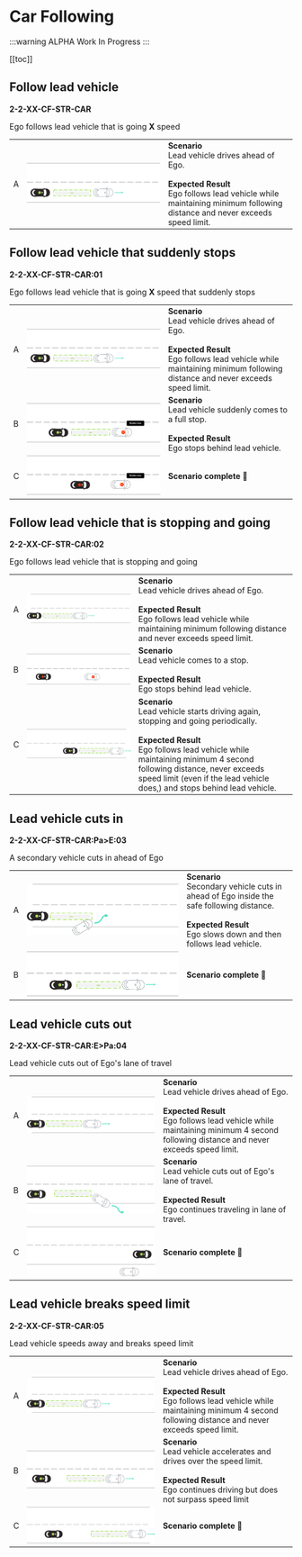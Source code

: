 # Car Following

:::warning ALPHA
Work In Progress
:::


[[toc]]


## Follow lead vehicle
**2-2-XX-CF-STR-CAR**

Ego follows lead vehicle that is going **X** speed

|    |                                    |          |
| -- | ---------------------------------- | -------- |
|  A  | ![Regular ACC](./images/CF-01-A.png) | **Scenario** <br> Lead vehicle drives ahead of Ego. <br><br> **Expected Result** <br> Ego follows lead vehicle while maintaining minimum following distance and never exceeds speed limit.  |


## Follow lead vehicle that suddenly stops
**2-2-XX-CF-STR-CAR:01**

Ego follows lead vehicle that is going **X** speed that suddenly stops

|    |                                    |          |
| -- | ---------------------------------- | -------- |
|  A  | ![ACC with sudden stop](./images/CF-02-A.png) | **Scenario** <br> Lead vehicle drives ahead of Ego. <br><br> **Expected Result** <br> Ego follows lead vehicle while maintaining minimum following distance and never exceeds speed limit.  |
|  B  | ![ACC with sudden stop](./images/CF-02-B.png) | **Scenario** <br> Lead vehicle suddenly comes to a full stop. <br><br> **Expected Result** <br> Ego stops behind lead vehicle.  |
|  C  | ![ACC with sudden stop](./images/CF-02-C.png) | **Scenario complete 🎉**  |


## Follow lead vehicle that is stopping and going
**2-2-XX-CF-STR-CAR:02**

Ego follows lead vehicle that is stopping and going

|    |                                    |          |
| -- | ---------------------------------- | -------- |
|  A  | ![ACC with stopping and going](./images/CF-03-A.png) | **Scenario** <br> Lead vehicle drives ahead of Ego. <br><br> **Expected Result** <br> Ego follows lead vehicle while maintaining minimum following distance and never exceeds speed limit.  |
|  B  | ![ACC with stopping and going](./images/CF-03-B.png) | **Scenario** <br> Lead vehicle comes to a stop. <br><br> **Expected Result** <br> Ego stops behind lead vehicle.  |
|  C  | ![ACC with stopping and going](./images/CF-03-C.png) | **Scenario** <br> Lead vehicle starts driving again, stopping and going periodically. <br><br> **Expected Result** <br> Ego follows lead vehicle while maintaining minimum 4 second following distance, never exceeds speed limit (even if the lead vehicle does,) and stops behind lead vehicle.  |


## Lead vehicle cuts in
**2-2-XX-CF-STR-CAR:Pa>E:03**

A secondary vehicle cuts in ahead of Ego

|    |                                    |          |
| -- | ---------------------------------- | -------- |
|  A  | ![Vehicle cut in](./images/CF-04-A.png) | **Scenario** <br> Secondary vehicle cuts in ahead of Ego inside the safe following distance. <br><br> **Expected Result** <br> Ego slows down and then follows lead vehicle.  |
|  B  | ![Vehicle cut in](./images/CF-04-B.png) | **Scenario complete 🎉**  |


## Lead vehicle cuts out
**2-2-XX-CF-STR-CAR:E>Pa:04**

Lead vehicle cuts out of Ego's lane of travel

|    |                                    |          |
| -- | ---------------------------------- | -------- |
|  A  | ![Vehicle cut out](./images/CF-05-A.png) | **Scenario** <br> Lead vehicle drives ahead of Ego. <br><br> **Expected Result** <br> Ego follows lead vehicle while maintaining minimum 4 second following distance and never exceeds speed limit.  |
|  B  | ![Vehicle cut out](./images/CF-05-B.png) | **Scenario** <br> Lead vehicle cuts out of Ego's lane of travel. <br><br> **Expected Result** <br> Ego continues traveling in lane of travel.  |
|  C  | ![Vehicle cut out](./images/CF-05-C.png) | **Scenario complete 🎉**  |


## Lead vehicle breaks speed limit
**2-2-XX-CF-STR-CAR:05**

Lead vehicle speeds away and breaks speed limit

|    |                                    |          |
| -- | ---------------------------------- | -------- |
|  A  | ![Vehicle breaks speed limit](./images/CF-06-A.png) | **Scenario** <br> Lead vehicle drives ahead of Ego. <br><br> **Expected Result** <br> Ego follows lead vehicle while maintaining minimum 4 second following distance and never exceeds speed limit.  |
|  B  | ![Vehicle breaks speed limit](./images/CF-06-B.png) | **Scenario** <br> Lead vehicle accelerates and drives over the speed limit. <br><br> **Expected Result** <br> Ego continues driving but does not surpass speed limit  |
|  C  | ![Vehicle breaks speed limit](./images/CF-06-C.png) | **Scenario complete 🎉** |
